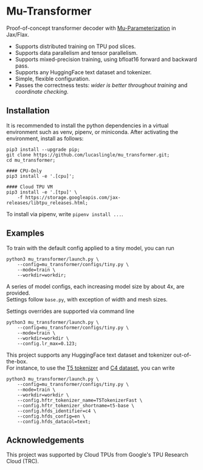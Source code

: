 # Mu-Transformer

Proof-of-concept transformer decoder with [Mu-Parameterization](https://arxiv.org/abs/2203.03466) in Jax/Flax.

- Supports distributed training on TPU pod slices. 
- Supports data parallelism and tensor parallelism.
- Supports mixed-precision training, using bfloat16 forward and backward pass.
- Supports any HuggingFace text dataset and tokenizer.
- Simple, flexible configuration.
- Passes the correctness tests: *wider is better throughout training* and *coordinate checking*. 

## Installation

It is recommended to install the python dependencies in a virtual environment such as venv, pipenv, or miniconda. 
After activating the environment, install as follows:
```
pip3 install --upgrade pip;
git clone https://github.com/lucaslingle/mu_transformer.git;
cd mu_transformer;

#### CPU-Only
pip3 install -e '.[cpu]'; 

#### Cloud TPU VM
pip3 install -e '.[tpu]' \
    -f https://storage.googleapis.com/jax-releases/libtpu_releases.html;
```
To install via pipenv, write ```pipenv install ...```. 

## Examples

To train with the default config applied to a tiny model, you can run
```
python3 mu_transformer/launch.py \
    --config=mu_transformer/configs/tiny.py \
    --mode=train \
    --workdir=workdir;
```
A series of model configs, each increasing model size by about 4x, are provided.  
Settings follow ```base.py```, with exception of width and mesh sizes. 

Settings overrides are supported via command line
```
python3 mu_transformer/launch.py \
    --config=mu_transformer/configs/tiny.py \
    --mode=train \
    --workdir=workdir \
    --config.lr_max=0.123;
```

This project supports any HuggingFace text dataset and tokenizer out-of-the-box.  
For instance, to use the [T5 tokenizer](https://huggingface.co/docs/transformers/model_doc/t5#transformers.T5TokenizerFast) and [C4 dataset](https://huggingface.co/datasets/c4), you can write
```
python3 mu_transformer/launch.py \
    --config=mu_transformer/configs/tiny.py \
    --mode=train \
    --workdir=workdir \
    --config.hftr_tokenizer_name=T5TokenizerFast \
    --config.hftr_tokenizer_shortname=t5-base \
    --config.hfds_identifier=c4 \
    --config.hfds_config=en \
    --config.hfds_datacol=text;
```

## Acknowledgements

This project was supported by Cloud TPUs from Google's TPU Research Cloud (TRC).
